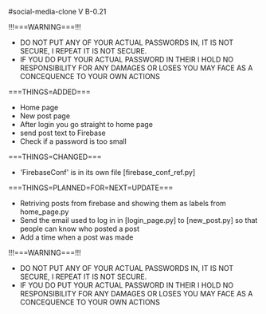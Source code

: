 #social-media-clone V B-0.21

!!!===WARNING===!!!
* DO NOT PUT ANY OF YOUR ACTUAL PASSWORDS IN, IT IS NOT SECURE, I REPEAT IT IS NOT SECURE.
* IF YOU DO PUT YOUR ACTUAL PASSWORD IN THEIR I HOLD NO RESPONSIBILITY FOR ANY DAMAGES OR LOSES YOU MAY FACE AS A CONCEQUENCE TO YOUR OWN ACTIONS

===THINGS=ADDED===
* Home page
* New post page
* After login you go straight to home page
* send post text to Firebase
* Check if a password is too small
 
===THINGS=CHANGED===
* 'FirebaseConf' is in its own file [firebase_conf_ref.py]

===THINGS=PLANNED=FOR=NEXT=UPDATE===
* Retriving posts from firebase and showing them as labels from home_page.py
* Send the email used to log in in [login_page.py] to [new_post.py] so that people can know who posted a post
* Add a time when a post was made

!!!===WARNING===!!!
* DO NOT PUT ANY OF YOUR ACTUAL PASSWORDS IN, IT IS NOT SECURE, I REPEAT IT IS NOT SECURE.
* IF YOU DO PUT YOUR ACTUAL PASSWORD IN THEIR I HOLD NO RESPONSIBILITY FOR ANY DAMAGES OR LOSES YOU MAY FACE AS A CONCEQUENCE TO YOUR OWN ACTIONS
